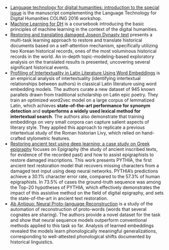 * [Language technology for digital humanities: introduction to the special issue](https://link.springer.com/article/10.1007/s10579-019-09482-4) is the manuscript complementing the Language Technology for Digital Humanities COLING 2016 workshop.		 
* [Machine Learning for DH](https://edu.epfl.ch/coursebook/en/machine-learning-for-dh-DH-406) is a coursebook introducing the basic principles of machine learning in the context of the digital humanities.
* [Restoring and translating damaged Joseon Dynasty text](https://www.aclweb.org/anthology/2021.naacl-main.317) presents a multi-task learning approach to restore and translate historical documents based on a self-attention mechanism, specifically utilizing two Korean historical records, ones of the most voluminous historical records in the world. An in-depth topic-modeling-based exploratory analysis on the translated results is presented, uncovering several significant historical events.
* [Profiling of Intertextuality in Latin Literature Using Word Embeddings](https://aclanthology.org/2021.naacl-main.389.pdf) is an empirical analysis of intertextuality (identifying intertextual relationships between authors) in classical Latin literature using word embedding models. The authors curate a new dataset of 945 known parallels drawn from traditional scholarship on Latin epic poetry. They train an optimized word2vec model on a large corpus of lemmatized Latin, which achieves __state-of-the-art performance for synonym detection__ and __outperforms a widely used lexical method for intertextual search__. The authors also demonstrate that training embeddings on very small corpora can capture salient aspects of literary style. They applied this approach to replicate a previous intertextual study of the Roman historian Livy, which relied on hand-crafted stylometric features.
* [Restoring ancient text using deep learning: a case study on Greek epigraphy](https://arxiv.org/pdf/1910.06262.pdf) focuses on Epigraphy (the study of ancient inscribed texts, for evidence of the recorded past) and how to assist epigraphists to restore damaged inscriptions. This work presents PYTHIA, the first ancient text restoration model that recovers missing characters from a damaged text input using deep neural networks. PYTHIA’s predictions achieve a 30.1% character error rate, compared to the 57.3% of human epigraphists. In 73.5% of cases the ground-truth sequence was among the Top-20 hypotheses of PYTHIA, which effectively demonstrates the impact of this assistive method on the field of digital epigraphy, and sets the state-of-the-art in ancient text restoration. 
* [Ab Antiquo: Neural Proto-language Reconstruction](https://aclanthology.org/2021.naacl-main.353/) is a study of the automation of reconstruction of proto-words (words that several cognates are sharing). The authors provide a novel dataset for the task and show that neural sequence models outperform conventional methods applied to this task so far. Analysis of learned embeddings revealed the models learn phonologically meaningful generalizations, corresponding to well-attested phonological shifts documented by historical linguistics.
